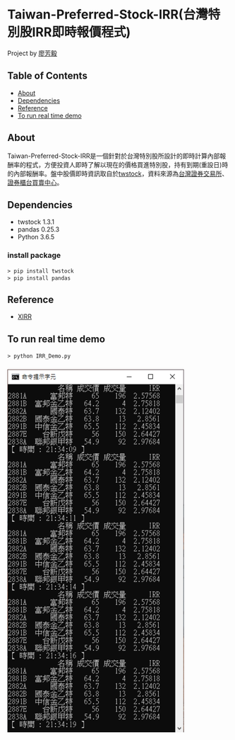 # Taiwan-Preferred-Stock-IRR(台灣特別股IRR即時報價程式)
Project by [廖芳毅](https://github.com/gontue5959)

## Table of Contents
+ [About](#about)
+ [Dependencies](#dependencies)
+ [Reference](#reference)
+ [To run real time demo](#to-run-real-time-demo)

## About
Taiwan-Preferred-Stock-IRR是一個針對於台灣特別股所設計的即時計算內部報酬率的程式，方便投資人即時了解以現在的價格買進特別股，持有到期(重設日)時的內部報酬率。盤中股價即時資訊取自於[twstock](https://github.com/mlouielu/twstock)，資料來源為[台灣證券交易所](https://www.twse.com.tw/zh/)、[證券櫃台買賣中心](https://www.tpex.org.tw/web/index.php?l=zh-tw)。

## Dependencies
* twstock 1.3.1
* pandas 0.25.3
* Python 3.6.5
### install package
```
> pip install twstock
> pip install pandas
```

## Reference
* [XIRR](https://github.com/dkensinger/python/blob/master/XIRR.py)

## To run real time demo
```
> python IRR_Demo.py
```
### 
<img src="https://github.com/gontue5959/Preferred-Stock-IRR/blob/master/Demo/demo.png" width="400"> 

